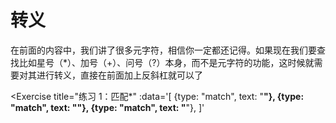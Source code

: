 # 转义

在前面的内容中，我们讲了很多元字符，相信你一定都还记得。如果现在我们要查找比如星号（*）、加号（+）、问号（?）本身，而不是元字符的功能，这时候就需要对其进行转义，直接在前面加上反斜杠就可以了

<Exercise
  title="练习 1：匹配*"
  :data='[
    {type: "match", text: "****"},
    {type: "match", text: "**"},
    {type: "match", text: "******"},
  ]'
>
  <SolutionLink text="\*+" />
</Exercise>